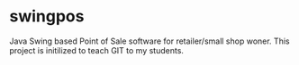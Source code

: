 # swingpos
Java Swing based Point of Sale software for retailer/small shop woner.
This project is initilized to teach GIT to my students.


